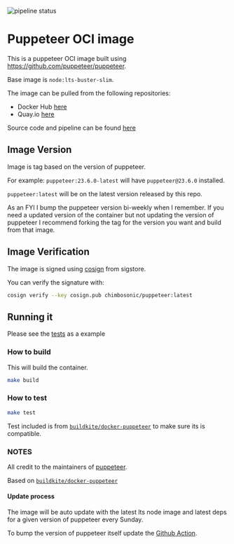 ![pipeline status](https://github.com/chimbosonic/puppeteer-container/actions/workflows/main.yml/badge.svg?branch=main)
# Puppeteer OCI image


This is a puppeteer OCI image built using https://github.com/puppeteer/puppeteer.

Base image is `node:lts-buster-slim`.

The image can be pulled from the following repositories:
- Docker Hub [here](https://hub.docker.com/repository/docker/chimbosonic/puppeteer)
- Quay.io [here](https://quay.io/repository/chimbosonic/puppeteer)

Source code and pipeline can be found [here](https://github.com/chimbosonic/puppeteer-container)

## Image Version

Image is tag based on the version of puppeteer.

For example: `puppeteer:23.6.0-latest` will have `puppeteer@23.6.0` installed.

`puppeteer:latest` will be on the latest version released by this repo.

As an FYI I bump the puppeteer version bi-weekly when I remember. If you need a updated version of the container but not updating the version of puppeteer I recommend forking the tag for the version you want and build from that image.

## Image Verification

The image is signed using [cosign](https://github.com/sigstore/cosign) from sigstore.

You can verify the signature with:

```bash
cosign verify --key cosign.pub chimbosonic/puppeteer:latest
```

## Running it

Please see the [tests](./tests/README.md) as a example 

### How to build

This will build the container.

```bash
make build
```

### How to test

```bash
make test
```

Test included is from [`buildkite/docker-puppeteer`](https://github.com/buildkite/docker-puppeteer) to make sure its is compatible.

### NOTES
All credit to the maintainers of [puppeteer](https://github.com/puppeteer/puppeteer).

Based on [`buildkite/docker-puppeteer`](https://github.com/buildkite/docker-puppeteer)

#### Update process

The image will be auto update with the latest lts node image and latest deps for a given version of puppeteer every Sunday.

To bump the version of puppeteer itself update the [Github Action](./.github/workflows/main.yml).
